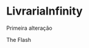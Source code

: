 # LivrariaInfinity

Primeira alteração

The Flash

<?PHP
	echo"My Name is Barry Allen, e am the fast a men a live";
?>